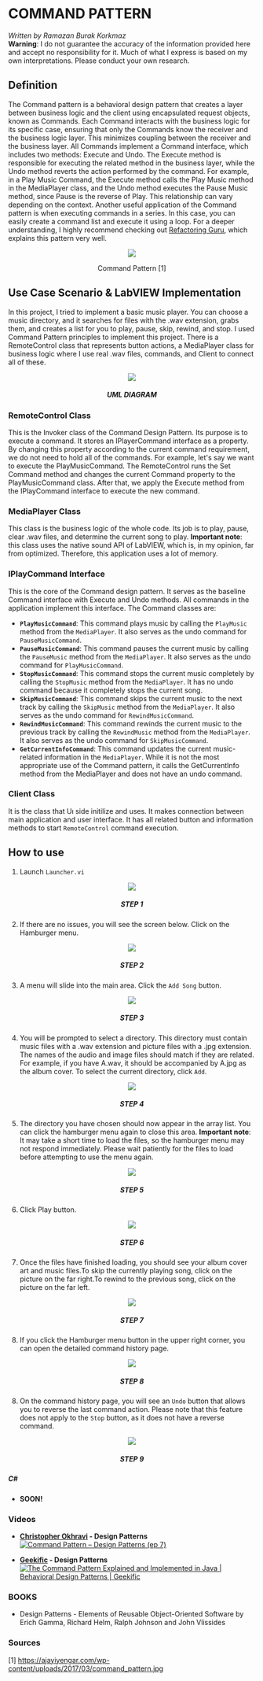 # COMMAND PATTERN

*Written by Ramazan Burak Korkmaz*\
**Warning**: I do not guarantee the accuracy of the information provided here and accept no responsibility for it. Much of what I express is based on my own interpretations. Please conduct your own research.

## **Definition**
The Command pattern is a behavioral design pattern that creates a layer between business logic and the client using encapsulated request objects, known as Commands. Each Command interacts with the business logic for its specific case, ensuring that only the Commands know the receiver and the business logic layer. This minimizes coupling between the receiver and the business layer.
All Commands implement a Command interface, which includes two methods: Execute and Undo. The Execute method is responsible for executing the related method in the business layer, while the Undo method reverts the action performed by the command. For example, in a Play Music Command, the Execute method calls the Play Music method in the MediaPlayer class, and the Undo method executes the Pause Music method, since Pause is the reverse of Play. This relationship can vary depending on the context.
Another useful application of the Command pattern is when executing commands in a series. In this case, you can easily create a command list and execute it using a loop.
For a deeper understanding, I highly recommend checking out [Refactoring Guru](https://refactoring.guru/design-patterns/command), which explains this pattern very well.

<div align="center">
<img src="https://ajayiyengar.com/wp-content/uploads/2017/03/command_pattern.jpg">

Command Pattern [1]
</div>

## **Use Case Scenario & LabVIEW Implementation**
In this project, I tried to implement a basic music player. You can choose a music directory, and it searches for files with the .wav extension, grabs them, and creates a list for you to play, pause, skip, rewind, and stop.
I used Command Pattern principles to implement this project. There is a RemoteControl class that represents button actions, a MediaPlayer class for business logic where I use real .wav files, commands, and Client to connect all of these.

<div align="center">
    <img src="Related Images/UML Diagram.png">
    <h5>UML DIAGRAM</h5>
</div>

### RemoteControl Class

This is the Invoker class of the Command Design Pattern. Its purpose is to execute a command. It stores an IPlayerCommand interface as a property. By changing this property according to the current command requirement, we do not need to hold all of the commands. For example, let's say we want to execute the PlayMusicCommand. The RemoteControl runs the Set Command method and changes the current Command property to the PlayMusicCommand class. After that, we apply the Execute method from the IPlayCommand interface to execute the new command.

### MediaPlayer Class
 
This class is the business logic of the whole code. Its job is to play, pause, clear .wav files, and determine the current song to play. **Important note**: this class uses the native sound API of LabVIEW, which is, in my opinion, far from optimized. Therefore, this application uses a lot of memory.

### IPlayCommand Interface

This is the core of the Command design pattern. It serves as the baseline Command interface with Execute and Undo methods. All commands in the application implement this interface. The Command classes are:
- **`PlayMusicCommand`**: This command plays music by calling the `PlayMusic` method from the `MediaPlayer`. It also serves as the undo command for `PauseMusicCommand`.
- **`PauseMusicCommand`**: This command pauses the current music by calling the `PauseMusic` method from the `MediaPlayer`. It also serves as the undo command for `PlayMusicCommand`.
- **`StopMusicCommand`**: This command stops the current music completely by calling the `StopMusic` method from the `MediaPlayer`. It has no undo command because it completely stops the current song.
- **`SkipMusicCommand`**: This command skips the current music to the next track by calling the `SkipMusic` method from the `MediaPlayer`. It also serves as the undo command for `RewindMusicCommand`.
- **`RewindMusicCommand`**: This command rewinds the current music to the previous track by calling the `RewindMusic` method from the `MediaPlayer`. It also serves as the undo command for `SkipMusicCommand`.
- **`GetCurrentInfoCommand`**: This command updates the current music-related information in the `MediaPlayer`. While it is not the most appropriate use of the Command pattern, it calls the GetCurrentInfo method from the MediaPlayer and does not have an undo command.

### Client Class

It is the class that Uı side initilize and uses. It makes connection between main application and user interface. It has all related button and information methods to start `RemoteControl` command execution.

## How to use
1) Launch `Launcher.vi`
<div align="center">
    <img src="Related Images/How to Use Step 1.png">
    <h5>STEP 1</h5>
</div>

2) If there are no issues, you will see the screen below. Click on the Hamburger menu.

<div align="center">
    <img src="Related Images/How to Use Step 2.png">
    <h5>STEP 2</h5>
</div>

3) A menu will slide into the main area. Click the `Add Song` button.

<div align="center">
    <img src="Related Images/How to Use Step 3.png">
    <h5>STEP 3</h5>
</div>

4) You will be prompted to select a directory. This directory must contain music files with a .wav extension and picture files with a .jpg extension. The names of the audio and image files should match if they are related. For example, if you have A.wav, it should be accompanied by A.jpg as the album cover. To select the current directory, click `Add`.

<div align="center">
    <img src="Related Images/How to Use Step 4.png">
    <h5>STEP 4</h5>
</div>

5) The directory you have chosen should now appear in the array list. You can click the hamburger menu again to close this area.
**Important note**: It may take a short time to load the files, so the hamburger menu may not respond immediately. Please wait patiently for the files to load before attempting to use the menu again.

<div align="center">
    <img src="Related Images/How to Use Step 5.png">
    <h5>STEP 5</h5>
</div>

6) Click Play button.

<div align="center">
    <img src="Related Images/How to Use Step 6.png">
    <h5>STEP 6</h5>
</div>

7) Once the files have finished loading, you should see your album cover art and music files.To skip the currently playing song, click on the picture on the far right.To rewind to the previous song, click on the picture on the far left.

<div align="center">
    <img src="Related Images/How to Use Step 7.png">
    <h5>STEP 7</h5>
</div>

8) If you click the Hamburger menu button in the upper right corner, you can open the detailed command history page.

<div align="center">
    <img src="Related Images/How to Use Step 8.png">
    <h5>STEP 8</h5>
</div>

8) On the command history page, you will see an `Undo` button that allows you to reverse the last command action. Please note that this feature does not apply to the `Stop` button, as it does not have a reverse command.

<div align="center">
    <img src="Related Images/How to Use Step 9.png">
    <h5>STEP 9</h5>
</div>

##### **C#**
- **SOON!**

### **Videos**
- **[Christopher Okhravi](https://www.youtube.com/@ChristopherOkhravi) - Design Patterns**
[![Command Pattern – Design Patterns (ep 7)](https://img.youtube.com/vi/9qA5kw8dcSU/0.jpg)](https://www.youtube.com/watch?v=9qA5kw8dcSU "Command Pattern – Design Patterns (ep 7)")

- **[Geekific](https://www.youtube.com/@geekific) - Design Patterns**
[![The Command Pattern Explained and Implemented in Java | Behavioral Design Patterns | Geekific](https://img.youtube.com/vi/UfGD60BYzPM/0.jpg)](https://www.youtube.com/watch?v=UfGD60BYzPM "The Command Pattern Explained and Implemented in Java | Behavioral Design Patterns | Geekific")



### **BOOKS**
- Design Patterns - Elements of Reusable Object-Oriented Software by Erich Gamma, Richard Helm, Ralph Johnson and John Vlissides
### **Sources**

[1] https://ajayiyengar.com/wp-content/uploads/2017/03/command_pattern.jpg




 

